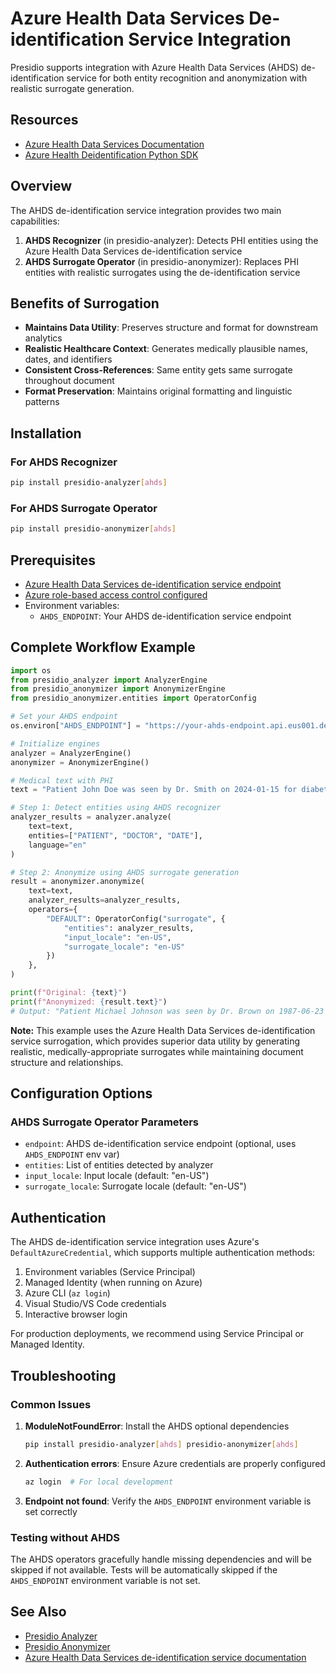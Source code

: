 # Azure Health Data Services De-identification Service Integration

Presidio supports integration with Azure Health Data Services (AHDS) de-identification service for both entity recognition and anonymization with realistic surrogate generation.

## Resources

- [Azure Health Data Services Documentation](https://learn.microsoft.com/en-us/azure/healthcare-apis/deidentification/)
- [Azure Health Deidentification Python SDK](https://pypi.org/project/azure-health-deidentification/)

## Overview

The AHDS de-identification service integration provides two main capabilities:

1. **AHDS Recognizer** (in presidio-analyzer): Detects PHI entities using the Azure Health Data Services de-identification service
2. **AHDS Surrogate Operator** (in presidio-anonymizer): Replaces PHI entities with realistic surrogates using the de-identification service

## Benefits of Surrogation

- **Maintains Data Utility**: Preserves structure and format for downstream analytics
- **Realistic Healthcare Context**: Generates medically plausible names, dates, and identifiers
- **Consistent Cross-References**: Same entity gets same surrogate throughout document
- **Format Preservation**: Maintains original formatting and linguistic patterns

## Installation

### For AHDS Recognizer
```bash
pip install presidio-analyzer[ahds]
```

### For AHDS Surrogate Operator
```bash
pip install presidio-anonymizer[ahds]
```

## Prerequisites

- [Azure Health Data Services de-identification service endpoint](https://learn.microsoft.com/azure/healthcare-apis/deidentification/quickstart)
- [Azure role-based access control configured](https://learn.microsoft.com/azure/healthcare-apis/deidentification/manage-access-rbac)
- Environment variables:
  - `AHDS_ENDPOINT`: Your AHDS de-identification service endpoint

## Complete Workflow Example

```python
import os
from presidio_analyzer import AnalyzerEngine
from presidio_anonymizer import AnonymizerEngine
from presidio_anonymizer.entities import OperatorConfig

# Set your AHDS endpoint
os.environ["AHDS_ENDPOINT"] = "https://your-ahds-endpoint.api.eus001.deid.azure.com"

# Initialize engines
analyzer = AnalyzerEngine()
anonymizer = AnonymizerEngine()

# Medical text with PHI
text = "Patient John Doe was seen by Dr. Smith on 2024-01-15 for diabetes treatment."

# Step 1: Detect entities using AHDS recognizer
analyzer_results = analyzer.analyze(
    text=text,
    entities=["PATIENT", "DOCTOR", "DATE"],
    language="en"
)

# Step 2: Anonymize using AHDS surrogate generation
result = anonymizer.anonymize(
    text=text,
    analyzer_results=analyzer_results,
    operators={
        "DEFAULT": OperatorConfig("surrogate", {
            "entities": analyzer_results,
            "input_locale": "en-US",
            "surrogate_locale": "en-US"
        })
    },
)

print(f"Original: {text}")
print(f"Anonymized: {result.text}")
# Output: "Patient Michael Johnson was seen by Dr. Brown on 1987-06-23 for diabetes treatment."
```

**Note:** This example uses the Azure Health Data Services de-identification service surrogation, which provides superior data utility by generating realistic, medically-appropriate surrogates while maintaining document structure and relationships.

## Configuration Options

### AHDS Surrogate Operator Parameters

- `endpoint`: AHDS de-identification service endpoint (optional, uses `AHDS_ENDPOINT` env var)
- `entities`: List of entities detected by analyzer
- `input_locale`: Input locale (default: "en-US")
- `surrogate_locale`: Surrogate locale (default: "en-US")

## Authentication

The AHDS de-identification service integration uses Azure's `DefaultAzureCredential`, which supports multiple authentication methods:

1. Environment variables (Service Principal)
2. Managed Identity (when running on Azure)
3. Azure CLI (`az login`)
4. Visual Studio/VS Code credentials
5. Interactive browser login

For production deployments, we recommend using Service Principal or Managed Identity.

## Troubleshooting

### Common Issues

1. **ModuleNotFoundError**: Install the AHDS optional dependencies
   ```bash
   pip install presidio-analyzer[ahds] presidio-anonymizer[ahds]
   ```

2. **Authentication errors**: Ensure Azure credentials are properly configured
   ```bash
   az login  # For local development
   ```

3. **Endpoint not found**: Verify the `AHDS_ENDPOINT` environment variable is set correctly

### Testing without AHDS

The AHDS operators gracefully handle missing dependencies and will be skipped if not available. Tests will be automatically skipped if the `AHDS_ENDPOINT` environment variable is not set.

## See Also

- [Presidio Analyzer](../analyzer/index.md)
- [Presidio Anonymizer](../anonymizer/index.md)
- [Azure Health Data Services de-identification service documentation](https://learn.microsoft.com/azure/healthcare-apis/deidentification/)
